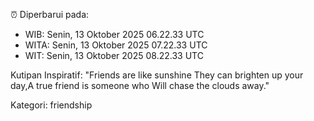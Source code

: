 ⏰ Diperbarui pada:
- WIB: Senin, 13 Oktober 2025 06.22.33 UTC
- WITA: Senin, 13 Oktober 2025 07.22.33 UTC
- WIT: Senin, 13 Oktober 2025 08.22.33 UTC

Kutipan Inspiratif:
"Friends are like sunshine They can brighten up your day,A true friend is someone who Will chase the clouds away."


Kategori: friendship

